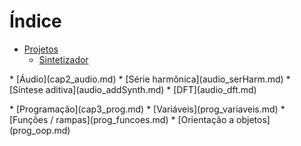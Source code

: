 # Índice

* [Projetos](cap1_projetos.md)
    * [Sintetizador](projetos_synth.md)
<p>
* [Áudio](cap2_audio.md)
    * [Série harmônica](audio_serHarm.md)
    * [Síntese aditiva](audio_addSynth.md)
    * [DFT](audio_dft.md)
<p>
* [Programação](cap3_prog.md)
    * [Variáveis](prog_variaveis.md)
    * [Funções / rampas](prog_funcoes.md)
    * [Orientação a objetos](prog_oop.md)